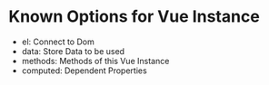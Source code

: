 # Known Options for Vue Instance

- el: Connect to Dom
- data: Store Data to be used
- methods: Methods of this Vue Instance
- computed: Dependent Properties